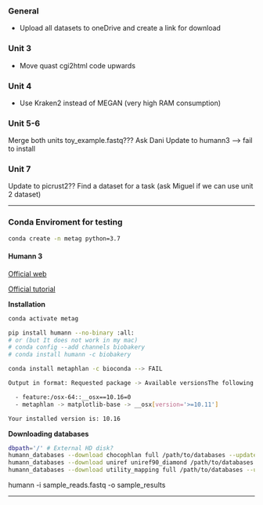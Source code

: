 ### General
- Upload all datasets to oneDrive and create a link for download

### Unit 3
- Move quast cgi2html code upwards 

### Unit 4 
- Use Kraken2 instead of MEGAN (very high RAM consumption)

### Unit 5-6 

Merge both units
toy_example.fastq??? Ask Dani
Update to humann3 --> fail to install

### Unit 7 

Update to picrust2??
Find a dataset for a task (ask Miguel if we can use unit 2 dataset)



***

### Conda Enviroment for testing

```bash
conda create -n metag python=3.7
```

#### Humann 3

[Official web](https://huttenhower.sph.harvard.edu/humann)

[Official tutorial](https://github.com/biobakery/biobakery/wiki/humann3)


**Installation**  

```bash
conda activate metag

pip install humann --no-binary :all:
# or (but It does not work in my mac) 
# conda config --add channels biobakery
# conda install humann -c biobakery

conda install metaphlan -c bioconda --> FAIL

Output in format: Requested package -> Available versionsThe following specifications were found to be incompatible with your system:

  - feature:/osx-64::__osx==10.16=0
  - metaphlan -> matplotlib-base -> __osx[version='>=10.11']

Your installed version is: 10.16


```

**Downloading databases**  

```bash
dbpath='/' # External HD disk?
humann_databases --download chocophlan full /path/to/databases --update-config yes
humann_databases --download uniref uniref90_diamond /path/to/databases --update-config yes
humann_databases --download utility_mapping full /path/to/databases --update-config yes
```


humann -i sample_reads.fastq -o sample_results

***


